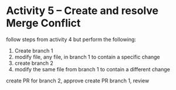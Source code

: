 # Activity 5 – Create and resolve Merge Conflict

follow steps from activity 4 but perform the following:

1. Create branch 1
2. modify file, any file, in branch 1 to contain a specific change
3. create branch 2
4. modify the same file from branch 1 to contain a different change

create PR for branch 2, approve
create PR branch 1, review
